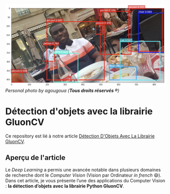 ![Object Detection Example](object_detection_example.png)\
*Personal photo by agougoua (**Tous droits réservés ®**)*
# Détection d'objets avec la librairie GluonCV
Ce repository est lié à notre article [Détection D'Objets Avec La Librairie GluonCV](https://ledatascientist.com/?p=1551).

## Aperçu de l'article
Le *Deep Learning* a permis une avancée notable dans plusieurs domaines de recherche dont le *Computer Vision* (Vision par Ordinateur *in french* 😄). Dans cet article, je vous présente l’une des applications du Computer Vision : **la détection d’objets avec la librairie Python GluonCV**.
